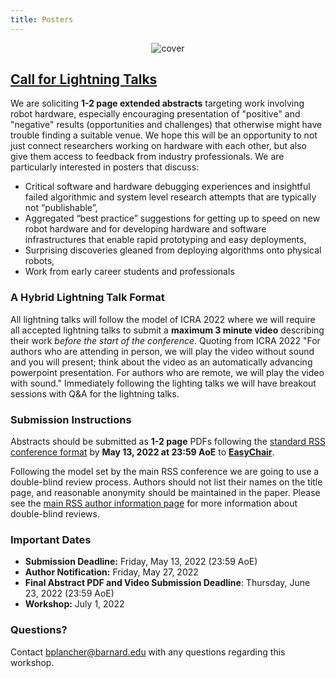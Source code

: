 ```yaml
---
title: Posters
---
```


<figure class="figure">
  <center>
  <img src="{{ site.baseurl }}/assets/cover.png" alt="cover" class="vid-fluid rounded center">
  </center>
</figure>

## [Call for Lightning Talks](https://easychair.org/cfp/MTG-RSS-22)

We are soliciting **1-2 page extended abstracts** targeting work involving robot hardware, especially encouraging presentation of "positive" and "negative" results (opportunities and challenges) that otherwise might have trouble finding a suitable venue. We hope this will be an opportunity to not just connect researchers working on hardware with each other, but also give them access to feedback from industry professionals. We are particularly interested in posters that discuss:
+ Critical software and hardware debugging experiences and insightful failed algorithmic and system level research attempts that are typically not “publishable”,
+ Aggregated “best practice” suggestions for getting up to speed on new robot hardware and for developing hardware and software infrastructures that enable rapid prototyping and easy deployments,
+ Surprising discoveries gleaned from deploying algorithms onto physical robots,
+ Work from early career students and professionals

### A Hybrid Lightning Talk Format

All lightning talks will follow the model of ICRA 2022 where we will require all accepted lightning talks to submit a **maximum 3 minute video** describing their work *before the start of the conference*. Quoting from ICRA 2022 "For authors who are attending in person, we will play the video without sound and you will present; think about the video as an automatically advancing powerpoint presentation. For authors who are remote, we will play the video with sound." Immediately following the lighting talks we will have breakout sessions with Q&A for the lightning talks.

### Submission Instructions

Abstracts should be submitted as **1-2 page** PDFs following the [standard RSS conference format](https://roboticsconference.org/information/authorinfo/) by **May 13, 2022 at 23:59 AoE** to **[EasyChair](https://easychair.org/conferences/?conf=mtgrss22)**. 

Following the model set by the main RSS conference we are going to use a double-blind review process. Authors should not list their names on the title page, and reasonable anonymity should be maintained in the paper. Please see the [main RSS author information page](https://roboticsconference.org/information/authorinfo/) for more information about double-blind reviews.

### Important Dates

+ **Submission Deadline:** Friday, May 13, 2022 (23:59 AoE)
+ **Author Notification:** Friday, May 27, 2022
+ **Final Abstract PDF and Video Submission Deadline**: Thursday, June 23, 2022 (23:59 AoE)
+ **Workshop:** July 1, 2022

### Questions?

Contact [bplancher@barnard.edu](mailto:bplancher@barnard.edu) with any questions regarding this workshop.